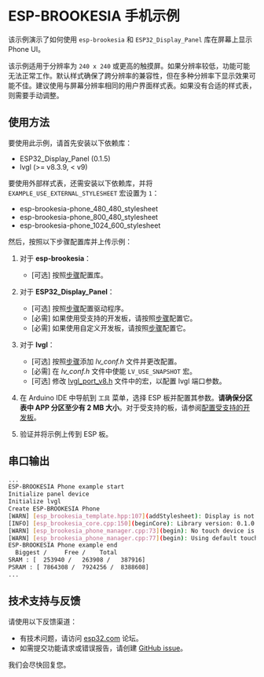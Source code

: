 # ESP-BROOKESIA 手机示例

该示例演示了如何使用 `esp-brookesia` 和 `ESP32_Display_Panel` 库在屏幕上显示 Phone UI。

该示例适用于分辨率为 `240 x 240` 或更高的触摸屏。如果分辨率较低，功能可能无法正常工作。默认样式确保了跨分辨率的兼容性，但在多种分辨率下显示效果可能不佳。建议使用与屏幕分辨率相同的用户界面样式表。如果没有合适的样式表，则需要手动调整。

## 使用方法

要使用此示例，请首先安装以下依赖库：

- ESP32_Display_Panel (0.1.5)
- lvgl (>= v8.3.9, < v9)

要使用外部样式表，还需安装以下依赖库，并将 `EXAMPLE_USE_EXTERNAL_STYLESHEET` 宏设置为 `1`：

- esp-brookesia-phone_480_480_stylesheet
- esp-brookesia-phone_800_480_stylesheet
- esp-brookesia-phone_1024_600_stylesheet

然后，按照以下步骤配置库并上传示例：

1. 对于 **esp-brookesia**：

    - [可选] 按照[步骤](../../../docs/how_to_use.md#configuration-instructions-1)配置库。

2. 对于 **ESP32_Display_Panel**：

    - [可选] 按照[步骤](https://github.com/esp-arduino-libs/ESP32_Display_Panel?tab=readme-ov-file#configuring-drivers)配置驱动程序。
    - [必需] 如果使用受支持的开发板，请按照[步骤](https://github.com/esp-arduino-libs/ESP32_Display_Panel?tab=readme-ov-file#using-supported-development-boards)配置它。
    - [必需] 如果使用自定义开发板，请按照[步骤](https://github.com/esp-arduino-libs/ESP32_Display_Panel?tab=readme-ov-file#using-custom-development-boards)配置它。

3. 对于 **lvgl**：

    - [可选] 按照[步骤](https://github.com/esp-arduino-libs/ESP32_Display_Panel?tab=readme-ov-file#configuring-lvgl)添加 *lv_conf.h* 文件并更改配置。
    - [必需] 在 *lv_conf.h* 文件中使能 `LV_USE_SNAPSHOT` 宏。
    - [可选] 修改 [lvgl_port_v8.h](./lvgl_port_v8.h) 文件中的宏，以配置 lvgl 端口参数。

4. 在 Arduino IDE 中导航到 `工具` 菜单，选择 ESP 板并配置其参数。**请确保分区表中 APP 分区至少有 2 MB 大小**。对于受支持的板，请参阅[配置受支持的开发板](https://github.com/esp-arduino-libs/ESP32_Display_Panel/blob/master/docs/Board_Instructions.md#recommended-configurations-in-the-arduino-ide)。
5. 验证并将示例上传到 ESP 板。

## 串口输出

```bash
...
ESP-BROOKESIA Phone example start
Initialize panel device
Initialize lvgl
Create ESP-BROOKESIA Phone
[WARN] [esp_brookesia_template.hpp:107](addStylesheet): Display is not set, use default display
[INFO] [esp_brookesia_core.cpp:150](beginCore): Library version: 0.1.0
[WARN] [esp_brookesia_phone_manager.cpp:73](begin): No touch device is set, try to use default touch device
[WARN] [esp_brookesia_phone_manager.cpp:77](begin): Using default touch device(@0x0x3fcede40)
ESP-BROOKESIA Phone example end
  Biggest /     Free /    Total
SRAM : [  253940 /   263908 /   387916]
PSRAM : [ 7864308 /  7924256 /  8388608]
...
```

## 技术支持与反馈

请使用以下反馈渠道：

- 有技术问题，请访问 [esp32.com](https://esp32.com/viewforum.php?f=35) 论坛。
- 如需提交功能请求或错误报告，请创建 [GitHub issue](https://github.com/espressif/esp-brookesia/issues)。

我们会尽快回复您。
